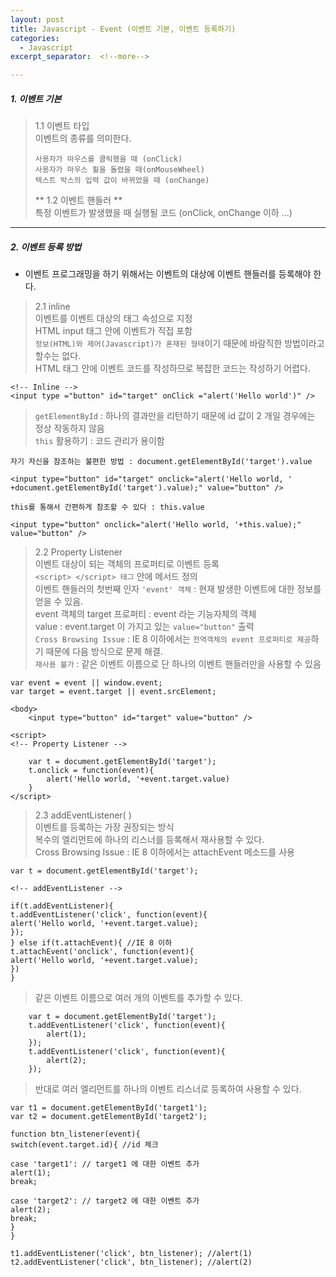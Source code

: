 ```yaml
---
layout: post
title: Javascript - Event (이벤트 기본, 이벤트 등록하기)
categories:
  - Javascript
excerpt_separator:  <!--more-->

---
```


##### 1. 이벤트 기본

> 1.1 이벤트 타입  
> 이벤트의 종류를 의미한다.
>
> ```
> 사용자가 마우스를 클릭했을 때 (onClick)  
> 사용자가 마우스 휠을 돌렸을 때(onMouseWheel)  
> 텍스트 박스의 입력 값이 바뀌었을 때 (onChange)  
> ```
>
> ** 1.2 이벤트 핸들러 **  
> 특정 이벤트가 발생했을 때 실행될 코드 (onClick, onChange 이하 ...)

---

##### 2. 이벤트 등록 방법

- 이벤트 프로그래밍을 하기 위해서는 이벤트의 대상에 이벤트 핸들러를 등록해야 한다.

> 2.1 inline  
> 이벤트를 이벤트 대상의 태그 속성으로 지정  
> HTML input 태그 안에 이벤트가 직접 포함  
> `정보(HTML)와 제어(Javascript)가 혼재된 형태`이기 때문에 바람직한 방법이라고 할수는 없다.  
> HTML 태그 안에 이벤트 코드를 작성하므로 복잡한 코드는 작성하기 어렵다.

```
<!-- Inline -->
<input type ="button" id="target" onClick ="alert('Hello world')" />
```

> `getElementById` : 하나의 결과만을 리턴하기 때문에 id 값이 2 개일 경우에는 정상 작동하지 않음  
> `this` 활용하기 : 코드 관리가 용이함

```
자기 자신을 참조하는 불편한 방법 : document.getElementById('target').value

<input type="button" id="target" onclick="alert('Hello world, '  +document.getElementById('target').value);" value="button" />

this를 통해서 간편하게 참조할 수 있다 : this.value

<input type="button" onclick="alert('Hello world, '+this.value);" value="button" />
```

> 2.2 Property Listener  
> 이벤트 대상이 되는 객체의 프로퍼티로 이벤트 등록  
> `<script> </script> 태그` 안에 메서드 정의  
> 이벤트 핸들러의 첫번째 인자 `'event' 객체` : 현재 발생한 이벤트에 대한 정보를 얻을 수 있음.  
> event 객체의 target 프로퍼티 : event 라는 기능자체의 객체  
> value : event.target 이 가지고 있는 `value="button"` 출력  
> `Cross Browsing Issue` : IE 8 이하에서는 `전역객체의 event 프로퍼티로 제공`하기 때문에 다음 방식으로 문제 해결.  
> `재사용 불가` : 같은 이벤트 이름으로 단 하나의 이벤트 핸들러만을 사용할 수 있음

```
var event = event || window.event;
var target = event.target || event.srcElement;
```

```
<body>
    <input type="button" id="target" value="button" />

<script>
<!-- Property Listener -->

    var t = document.getElementById('target');
    t.onclick = function(event){
        alert('Hello world, '+event.target.value)
    }
</script>
```

> 2.3 addEventListener( )  
> 이벤트를 등록하는 가장 권장되는 방식  
> 복수의 엘리먼트에 하나의 리스너를 등록해서 재사용할 수 있다.  
> Cross Browsing Issue : IE 8 이하에서는 attachEvent 메소드를 사용

```
var t = document.getElementById('target');

<!-- addEventListener -->

if(t.addEventListener){
t.addEventListener('click', function(event){
alert('Hello world, '+event.target.value);
});
} else if(t.attachEvent){ //IE 8 이하
t.attachEvent('onclick', function(event){
alert('Hello world, '+event.target.value);
})
}
```

> 같은 이벤트 이름으로 여러 개의 이벤트를 추가할 수 있다.

```
    var t = document.getElementById('target');
    t.addEventListener('click', function(event){
        alert(1);
    });
    t.addEventListener('click', function(event){
        alert(2);
    });
```

> 반대로 여러 엘리먼트를 하나의 이벤트 리스너로 등록하여 사용할 수 있다.

```
var t1 = document.getElementById('target1');
var t2 = document.getElementById('target2');

function btn_listener(event){
switch(event.target.id){ //id 체크

case 'target1': // target1 에 대한 이벤트 추가
alert(1);
break;

case 'target2': // target2 에 대한 이벤트 추가
alert(2);
break;
}
}

t1.addEventListener('click', btn_listener); //alert(1)
t2.addEventListener('click', btn_listener); //alert(2)
```
